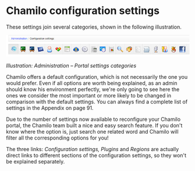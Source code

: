 # Chamilo configuration settings

These settings join several categories, shown in the following illustration.

![](../../../.gitbook/assets/images17%20%287%29.png)

_Illustration: Administration – Portal settings categories_

Chamilo offers a default configuration, which is not necessarily the one you would prefer. Even if all options are worth being explained, as an admin should know his environment perfectly, we're only going to see here the ones we consider the most important or more likely to be changed in comparison with the default settings. You can always find a complete list of settings in the Appendix on page 91.

Due to the number of settings now available to reconfigure your Chamilo portal, the Chamilo team built a nice and easy search feature. If you don't know where the option is, just search one related word and Chamilo will filter all the corresponding options for you!

The three links: _Configuration settings, Plugins_ and _Regions_ are actually direct links to different sections of the configuration settings, so they won't be explained separately.

